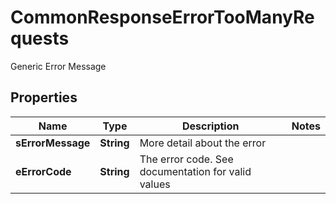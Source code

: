 

# CommonResponseErrorTooManyRequests

Generic Error Message

## Properties

| Name | Type | Description | Notes |
|------------ | ------------- | ------------- | -------------|
|**sErrorMessage** | **String** | More detail about the error |  |
|**eErrorCode** | **String** | The error code. See documentation for valid values |  |



